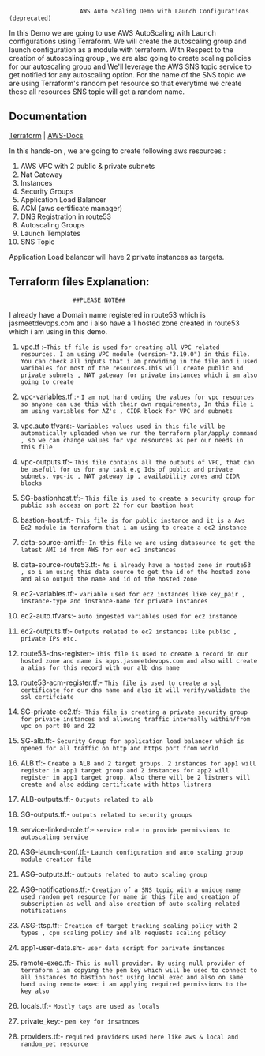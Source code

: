 
                        AWS Auto Scaling Demo with Launch Configurations (deprecated)

In this Demo we are going to use AWS AutoScaling with Launch configurations using Terraform. We will create the autoscaling group and launch configuration as a module with terraform. With Respect to the creation of autoscaling group , we are also going to create scaling policies for our autoscaling group and We'll leverage the AWS SNS topic service to get notified for any autoscaling option. For the name of the SNS topic we are using Terraform's random pet resource so that everytime we create these all resources SNS topic will get a random name.







## Documentation

[Terraform](https://registry.terraform.io/providers/hashicorp/aws/latest/docs/resources/autoscaling_group#example-usage) | [AWS-Docs](https://aws.amazon.com/autoscaling/)

In this hands-on , we are going to create following aws resources :

1. AWS VPC with 2 public & private subnets
2. Nat Gateway
3. Instances 
4. Security Groups
5. Application Load Balancer
6. ACM (aws certificate manager)
7. DNS Registration in route53
8. Autoscaling Groups
9. Launch Templates 
10. SNS Topic


Application Load balancer will have 2 private instances as targets.
## Terraform files Explanation: 

                      ##PLEASE NOTE##
I already have a Domain name registered in route53 which is jasmeetdevops.com and i also have a 1 hosted zone created in route53 which i am using in this demo.

1. vpc.tf :-`This tf file is used for creating all VPC related resources. I am using VPC module (version-"3.19.0") in this file. You can check all inputs that i am providing in the file and i used varibales for most of the resources.This will create public and private subnets , NAT gateway for private instances which i am also going to create`

2. vpc-variables.tf :- `I am not hard coding the values for vpc resources so anyone can use this with their own requirements, In this file i am using variables for AZ's , CIDR block for VPC and subnets`

3. vpc.auto.tfvars:- `Variables values used in this file will be automatically uploaded when we run the terraform plan/apply command , so we can change values for vpc resources as per our needs in this file`

4. vpc-outputs.tf:- `This file contains all the outputs of VPC, that can be usefull for us for any task e.g Ids of public and private subnets, vpc-id , NAT gateway ip , availability zones and CIDR blocks`

5. SG-bastionhost.tf:- `This file is used to create a security group for public ssh access on port 22 for our bastion host`

6. bastion-host.tf:- `This file is for public instance and it is a Aws Ec2 module in terraform that i am using to create a ec2 instance`

7. data-source-ami.tf:- `In this file we are using datasource to get the latest AMI id from AWS for our ec2 instances`

8. data-source-route53.tf:- `As i already have a hosted zone in route53 , so i am using this data source to get the id of the hosted zone and also output the name and id of the hosted zone `

9. ec2-variables.tf:- `variable used for ec2 instances like key_pair , instance-type and instance-name for private instances`

10. ec2-auto.tfvars:- `auto ingested variables used for ec2 instance`

11. ec2-outputs.tf:- `Outputs related to ec2 instances like public , private IPs etc.`

12. route53-dns-register:- `This file is used to create A record in our hosted zone and name is apps.jasmeetdevops.com and also will create a alias for this record with our alb dns name`

13. route53-acm-register.tf:- `This file is used to create a ssl certificate for our dns name and also it will verify/validate the ssl certifciate`

14. SG-private-ec2.tf:- `This file is creating a private security group for private instances and allowing traffic internally within/from vpc on port 80 and 22`

15. SG-alb.tf:- `Security Group for application load balancer which is opened for all traffic on http and https port from world`

16. ALB.tf:- `Create a ALB and 2 target groups. 2 instances for app1 will register in app1 target group and 2 instances for app2 will register in app1 target group. Also there will be 2 listners will create and also adding certificate with https listners`

17. ALB-outputs.tf:- `Outputs related to alb`

18. SG-outputs.tf:- `outputs related to security groups`

19. service-linked-role.tf:- `service role to provide permissions to autoscaling service`

20. ASG-launch-conf.tf:- `Launch configuration and auto scaling group module creation file`

21. ASG-outputs.tf:- `outputs related to auto scaling group`

22. ASG-notifications.tf:- `Creation of a SNS topic with a unique name used random pet resource for name in this file and creation of subscription as well and also creation of auto scaling related notifications`

23. ASG-ttsp.tf:- `Creation of target tracking scaling policy with 2 types , cpu scaling policy and alb requests scaling policy`

24. app1-user-data.sh:- `user data script for parivate instances`

25. remote-exec.tf:- `This is null provider. By using null provider of terraform i am copying the pem key which will be used to connect to all instances to bastion host using local exec and also on same hand using remote exec i am applying required permissions to the key also`

26. locals.tf:- `Mostly tags are used as locals`

27. private_key:- `pem key for insatnces`

28. providers.tf:- `required providers used here like aws & local and random_pet resource`



